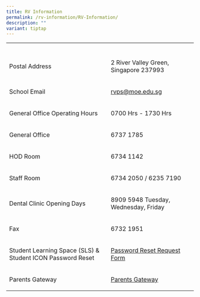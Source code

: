 ```yaml
---
title: RV Information
permalink: /rv-information/RV-Information/
description: ""
variant: tiptap
---
```

<table><tbody><tr><th rowspan="1" colspan="1"><p></p></th><th rowspan="1" colspan="1"><p></p></th></tr><tr><td rowspan="1" colspan="1"><p>Postal Address</p></td><td rowspan="1" colspan="1"><p>2 River Valley Green, Singapore 237993</p></td></tr><tr><td rowspan="1" colspan="1"><p>School Email</p></td><td rowspan="1" colspan="1"><p><a href="rvps@moe.edu.sg" rel="noopener noreferrer nofollow" target="_blank">rvps@moe.edu.sg</a></p></td></tr><tr><td rowspan="1" colspan="1"><p>General Office Operating Hours</p></td><td rowspan="1" colspan="1"><p>0700 Hrs - 1730 Hrs</p></td></tr><tr><td rowspan="1" colspan="1"><p>General Office</p></td><td rowspan="1" colspan="1"><p>6737 1785</p></td></tr><tr><td rowspan="1" colspan="1"><p>HOD Room</p></td><td rowspan="1" colspan="1"><p>6734 1142</p></td></tr><tr><td rowspan="1" colspan="1"><p>Staff Room</p></td><td rowspan="1" colspan="1"><p>6734 2050 / 6235 7190</p></td></tr><tr><td rowspan="1" colspan="1"><p>Dental Clinic Opening Days</p></td><td rowspan="1" colspan="1"><p>8909 5948 Tuesday, Wednesday, Friday</p></td></tr><tr><td rowspan="1" colspan="1"><p>Fax</p></td><td rowspan="1" colspan="1"><p>6732 1951</p></td></tr><tr><td rowspan="1" colspan="1"><p>Student Learning Space (SLS) &amp; Student ICON Password Reset</p></td><td rowspan="1" colspan="1"><p><a href="https://form.gov.sg/5da6a91857a4920012781a00" rel="noopener noreferrer nofollow" target="_blank">Password Reset Request Form</a></p></td></tr><tr><td rowspan="1" colspan="1"><p>Parents Gateway</p></td><td rowspan="1" colspan="1"><p><a href="/rv-partners/Parents-Gateway" rel="noopener noreferrer nofollow" target="_blank">Parents Gateway</a></p></td></tr></tbody></table><p></p>